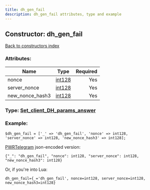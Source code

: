 ```yaml
---
title: dh_gen_fail
description: dh_gen_fail attributes, type and example
---
```

## Constructor: dh\_gen\_fail  
[Back to constructors index](index.md)



### Attributes:

| Name     |    Type       | Required |
|----------|:-------------:|---------:|
|nonce|[int128](../types/int128.md) | Yes|
|server\_nonce|[int128](../types/int128.md) | Yes|
|new\_nonce\_hash3|[int128](../types/int128.md) | Yes|



### Type: [Set\_client\_DH\_params\_answer](../types/Set_client_DH_params_answer.md)


### Example:

```
$dh_gen_fail = ['_' => 'dh_gen_fail', 'nonce' => int128, 'server_nonce' => int128, 'new_nonce_hash3' => int128];
```  

[PWRTelegram](https://pwrtelegram.xyz) json-encoded version:

```
{"_": "dh_gen_fail", "nonce": int128, "server_nonce": int128, "new_nonce_hash3": int128}
```


Or, if you're into Lua:  


```
dh_gen_fail={_='dh_gen_fail', nonce=int128, server_nonce=int128, new_nonce_hash3=int128}

```



